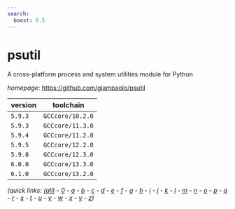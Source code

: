 ```yaml
---
search:
  boost: 0.5
---
```

# psutil

A cross-platform process and system utilities module for Python

*homepage*: <https://github.com/giampaolo/psutil>

version | toolchain
--------|----------
``5.9.3`` | ``GCCcore/10.2.0``
``5.9.3`` | ``GCCcore/11.3.0``
``5.9.4`` | ``GCCcore/11.2.0``
``5.9.5`` | ``GCCcore/12.2.0``
``5.9.8`` | ``GCCcore/12.3.0``
``6.0.0`` | ``GCCcore/13.3.0``
``6.1.0`` | ``GCCcore/13.2.0``


*(quick links: [(all)](../index.md) - [0](../0/index.md) - [a](../a/index.md) - [b](../b/index.md) - [c](../c/index.md) - [d](../d/index.md) - [e](../e/index.md) - [f](../f/index.md) - [g](../g/index.md) - [h](../h/index.md) - [i](../i/index.md) - [j](../j/index.md) - [k](../k/index.md) - [l](../l/index.md) - [m](../m/index.md) - [n](../n/index.md) - [o](../o/index.md) - [p](../p/index.md) - [q](../q/index.md) - [r](../r/index.md) - [s](../s/index.md) - [t](../t/index.md) - [u](../u/index.md) - [v](../v/index.md) - [w](../w/index.md) - [x](../x/index.md) - [y](../y/index.md) - [z](../z/index.md))*

